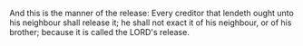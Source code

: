 And this is the manner of the release: Every creditor that lendeth ought unto his neighbour shall release it; he shall not exact it of his neighbour, or of his brother; because it is called the LORD's release.
